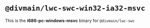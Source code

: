 # `@divmain/lwc-swc-win32-ia32-msvc`

This is the **i686-pc-windows-msvc** binary for `@divmain/lwc-swc`
